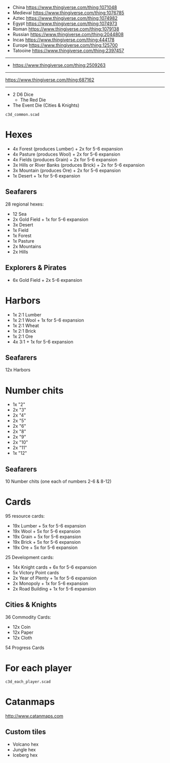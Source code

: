 - China https://www.thingiverse.com/thing:1071048
- Medieval https://www.thingiverse.com/thing:1076785
- Aztec https://www.thingiverse.com/thing:1074982
- Egypt https://www.thingiverse.com/thing:1074973
- Roman https://www.thingiverse.com/thing:1079138
- Russian https://www.thingiverse.com/thing:2044808
- Incas https://www.thingiverse.com/thing:444178
- Europe https://www.thingiverse.com/thing:125700
- Tatooine https://www.thingiverse.com/thing:2397457

---

- https://www.thingiverse.com/thing:2509263

---

https://www.thingiverse.com/thing:687162

---

- 2 D6 Dice
  - The Red Die
- The Event Die (Cities & Knights)

`c3d_common.scad`

# Hexes

- 4x Forest (produces Lumber) + 2x for 5-6 expansion
- 4x Pasture (produces Wool) + 2x for 5-6 expansion
- 4x Fields (produces Grain) + 2x for 5-6 expansion
- 3x Hills or River Banks (produces Brick) + 2x for 5-6 expansion
- 3x Mountain (produces Ore) + 2x for 5-6 expansion
- 1x Desert + 1x for 5-6 expansion

## Seafarers

28 regional hexes:

- 12 Sea
- 2x Gold Field + 1x for 5-6 expansion
- 3x Desert
- 1x Field
- 1x Forest
- 1x Pasture
- 2x Mountains
- 2x Hills

## Explorers & Pirates

- 6x Gold Field + 2x 5-6 expansion

# Harbors

- 1x 2:1 Lumber
- 1x 2:1 Wool + 1x for 5-6 expansion
- 1x 2:1 Wheat
- 1x 2:1 Brick
- 1x 2:1 Ore
- 4x 3:1 + 1x for 5-6 expansion

## Seafarers

12x Harbors

# Number chits

- 1x "2"
- 2x "3"
- 2x "4"
- 2x "5"
- 2x "6"
- 2x "8"
- 2x "9"
- 2x "10"
- 2x "11"
- 1x "12"

## Seafarers

10 Number chits (one each of numbers 2-6 & 8-12)

# Cards

95 resource cards:

- 19x Lumber + 5x for 5-6 expansion
- 19x Wool + 5x for 5-6 expansion
- 19x Grain + 5x for 5-6 expansion
- 19x Brick + 5x for 5-6 expansion
- 19x Ore + 5x for 5-6 expansion

25 Development cards:

- 14x Knight cards + 6x for 5-6 expansion
-  5x Victory Point cards
-  2x Year of Plenty + 1x for 5-6 expansion
-  2x Monopoly + 1x for 5-6 expansion
-  2x Road Building + 1x for 5-6 expansion

## Cities & Knights

36 Commodity Cards:

- 12x Coin
- 12x Paper
- 12x Cloth

54 Progress Cards

# For each player

`c3d_each_player.scad`

# Catanmaps

http://www.catanmaps.com

## Custom tiles

- Volcano hex
- Jungle hex
- Iceberg hex
